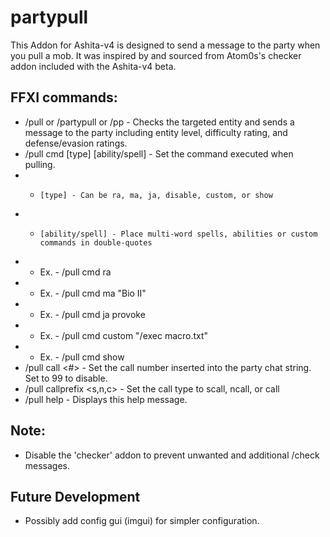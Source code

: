 # partypull
This Addon for Ashita-v4 is designed to send a message to the party when you pull a mob.  It was inspired by and sourced from Atom0s's checker addon included with the Ashita-v4 beta.

## FFXI commands:
* /pull or /partypull or /pp - Checks the targeted entity and sends a message to the party including entity level, difficulty rating, and defense/evasion ratings.
* /pull cmd [type] [ability/spell] - Set the command executed when pulling.
* *     [type] - Can be ra, ma, ja, disable, custom, or show
* *     [ability/spell] - Place multi-word spells, abilities or custom commands in double-quotes
* *   Ex. - /pull cmd ra
* *   Ex. - /pull cmd ma "Bio II"
* *   Ex. - /pull cmd ja provoke
* *   Ex. - /pull cmd custom "/exec macro.txt"
* *   Ex. - /pull cmd show
* /pull call \<#\> - Set the call number inserted into the party chat string. Set to 99 to disable.
* /pull callprefix \<s,n,c\> - Set the call type to scall, ncall, or call
* /pull help - Displays this help message.

## Note:
* Disable the 'checker' addon to prevent unwanted and additional /check messages.

## Future Development
* Possibly add config gui (imgui) for simpler configuration.
